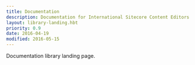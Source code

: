 ```yaml
---
title: Documentation
description: Documentation for International Sitecore Content Editors
layout: library-landing.hbt
priority: 0.9
date: 2016-04-19
modified: 2016-05-15
---
```


Documentation library landing page.
